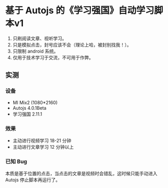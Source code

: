 # 基于 Autojs 的《学习强国》自动学习脚本v1

1. 只刷阅读文章、视听学习。
2. 只是模拟点击，封号应该不会（理论上哈，被封别找我！）。
3. 只限制 android 系统。
4. 仅用于技术学习于交流，不可用于作弊。

## 实测

### 设备

* MI Mix2 (1080*2160)
* Autojs 4.0.1Beta
* 学习强国 2.11.1

### 效果

* 主动进行视频学习 18-21 分钟
* 主动进行文章学习 12 分钟以上

### 已知 Bug

本质是基于位置的点击，当点击的文章是视频时会错乱，这时候只能手动进入 Autojs 停止脚本再运行了。
